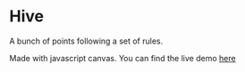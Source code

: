 # Hive
A bunch of points following a set of rules.

Made with javascript canvas. You can find the live demo [here](https://codepen.io/megatroncoder/pen/yjYEVd)
